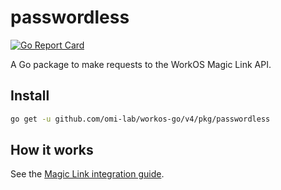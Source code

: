 # passwordless

[![Go Report Card](https://img.shields.io/badge/dev-reference-007d9c?logo=go&logoColor=white&style=flat)](https://pkg.go.dev/github.com/omi-lab/workos-go/v4/pkg/passwordless)

A Go package to make requests to the WorkOS Magic Link API.

## Install

```sh
go get -u github.com/omi-lab/workos-go/v4/pkg/passwordless
```

## How it works

See the [Magic Link integration guide](https://workos.com/docs/magic-link/guide).
